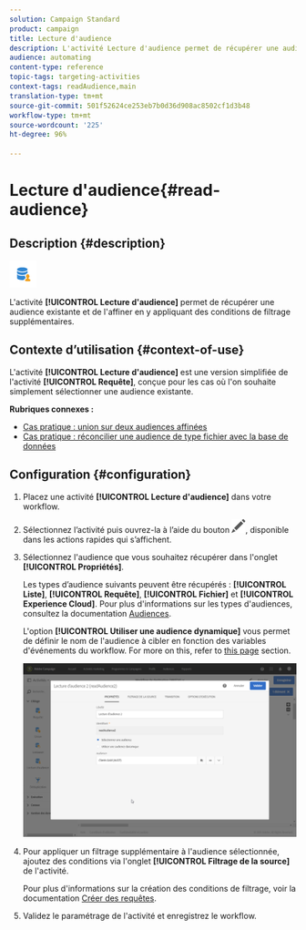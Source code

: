```yaml
---
solution: Campaign Standard
product: campaign
title: Lecture d'audience
description: L'activité Lecture d'audience permet de récupérer une audience existante et de l'affiner en y appliquant des conditions de filtrage supplémentaires.
audience: automating
content-type: reference
topic-tags: targeting-activities
context-tags: readAudience,main
translation-type: tm+mt
source-git-commit: 501f52624ce253eb7b0d36d908ac8502cf1d3b48
workflow-type: tm+mt
source-wordcount: '225'
ht-degree: 96%

---
```



# Lecture d&#39;audience{#read-audience}

## Description {#description}

![](assets/prefill.png)

L&#39;activité **[!UICONTROL Lecture d&#39;audience]** permet de récupérer une audience existante et de l&#39;affiner en y appliquant des conditions de filtrage supplémentaires.

## Contexte d’utilisation {#context-of-use}

L&#39;activité **[!UICONTROL Lecture d&#39;audience]** est une version simplifiée de l&#39;activité **[!UICONTROL Requête]**, conçue pour les cas où l&#39;on souhaite simplement sélectionner une audience existante.

**Rubriques connexes :**

* [Cas pratique : union sur deux audiences affinées](../../automating/using/union-on-two-refined-audiences.md)
* [Cas pratique : réconcilier une audience de type fichier avec la base de données](../../automating/using/reconcile-file-audience-with-database.md)

## Configuration {#configuration}

1. Placez une activité **[!UICONTROL Lecture d&#39;audience]** dans votre workflow.
1. Sélectionnez l’activité puis ouvrez-la à l’aide du bouton ![](assets/edit_darkgrey-24px.png), disponible dans les actions rapides qui s’affichent.
1. Sélectionnez l&#39;audience que vous souhaitez récupérer dans l&#39;onglet **[!UICONTROL Propriétés]**.

   Les types d’audience suivants peuvent être récupérés : **[!UICONTROL Liste]**, **[!UICONTROL Requête]**, **[!UICONTROL Fichier]** et **[!UICONTROL Experience Cloud]**. Pour plus d&#39;informations sur les types d&#39;audiences, consultez la documentation [Audiences](../../audiences/using/about-audiences.md).

   L&#39;option **[!UICONTROL Utiliser une audience dynamique]** vous permet de définir le nom de l&#39;audience à cibler en fonction des variables d&#39;événements du workflow. For more on this, refer to [this page](../../automating/using/customizing-workflow-external-parameters.md) section.

   ![](assets/readaudience_activity1.png)

1. Pour appliquer un filtrage supplémentaire à l&#39;audience sélectionnée, ajoutez des conditions via l&#39;onglet **[!UICONTROL Filtrage de la source]** de l&#39;activité.

   Pour plus d&#39;informations sur la création des conditions de filtrage, voir la documentation [Créer des requêtes](../../automating/using/editing-queries.md#creating-queries).

1. Validez le paramétrage de l&#39;activité et enregistrez le workflow.
